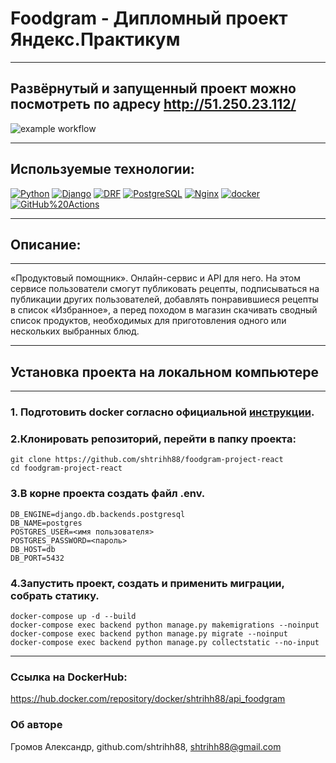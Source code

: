 # Foodgram - Дипломный проект Яндекс.Практикум

***
## Развёрнутый и запущенный проект можно посмотреть по адресу http://51.250.23.112/
![example workflow](https://github.com/shtrihh88/yamdb_final/actions/workflows/yamdb_workflow.yml/badge.svg)
***

## Используемые технологии:

[![Python](https://img.shields.io/badge/-Python-464646?style=flat-square&logo=Python)](https://www.python.org/)
[![Django](https://img.shields.io/badge/-Django-464646?style=flat-square&logo=Django)](https://www.djangoproject.com/)
[![DRF](https://img.shields.io/badge/-Django%20REST%20Framework-464646?style=flat-square&logo=Django%20REST%20Framework)](https://www.django-rest-framework.org/)
[![PostgreSQL](https://img.shields.io/badge/-PostgreSQL-464646?style=flat-square&logo=PostgreSQL)](https://www.postgresql.org/)
[![Nginx](https://img.shields.io/badge/-NGINX-464646?style=flat-square&logo=NGINX)](https://nginx.org/ru/)
[![docker](https://img.shields.io/badge/-Docker-464646?style=flat-square&logo=docker)](https://www.docker.com/)
[![GitHub%20Actions](https://img.shields.io/badge/-GitHub%20Actions-464646?style=flat-square&logo=GitHub%20actions)](https://github.com/features/actions)

***
## Описание: 
***
 «Продуктовый помощник». Онлайн-сервис и API для него.
 На этом сервисе пользователи смогут публиковать рецепты,
 подписываться на публикации других пользователей, добавлять
 понравившиеся рецепты в список «Избранное», а перед походом
 в магазин скачивать сводный список продуктов, необходимых для
 приготовления одного или нескольких выбранных блюд.
 
***

## Установка проекта на локальном компьютере

***

### 1. Подготовить docker согласно официальной [инструкции](https://docs.docker.com/engine/install/).

### 2.Клонировать репозиторий, перейти в папку проекта:
```
git clone https://github.com/shtrihh88/foodgram-project-react
cd foodgram-project-react
```

### 3.В корне проекта создать файл .env.
```
DB_ENGINE=django.db.backends.postgresql
DB_NAME=postgres
POSTGRES_USER=<имя пользователя>
POSTGRES_PASSWORD=<пароль>
DB_HOST=db
DB_PORT=5432
```

### 4.Запустить проект, создать и применить миграции, собрать статику.
```
docker-compose up -d --build
docker-compose exec backend python manage.py makemigrations --noinput
docker-compose exec backend python manage.py migrate --noinput
docker-compose exec backend python manage.py collectstatic --no-input
```

***
### Ссылка на DockerHub:
https://hub.docker.com/repository/docker/shtrihh88/api_foodgram

### Об авторе
Громов Александр, github.com/shtrihh88, shtrihh88@gmail.com